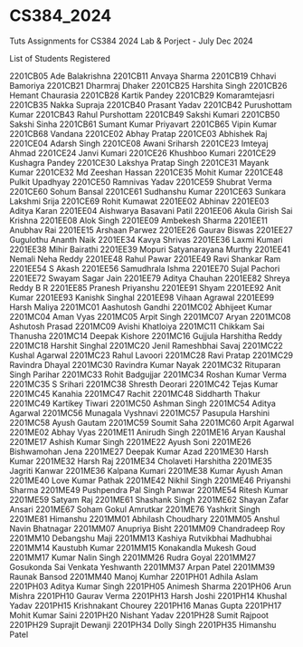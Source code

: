 # CS384_2024

Tuts Assignments for CS384 2024 Lab & Porject - July Dec 2024

List of Students Registered

2201CB05 Ade Balakrishna
2201CB11 Anvaya Sharma
2201CB19 Chhavi Bamoriya
2201CB21 Dharmraj Dhaker
2201CB25 Harshita Singh
2201CB26 Hemant Chaurasia
2201CB28 Kartik Pandey
2201CB29 Komaramtejasri
2201CB35 Nakka Supraja
2201CB40 Prasant Yadav
2201CB42 Purushottam Kumar
2201CB43 Rahul Purshottam
2201CB49 Sakshi Kumari
2201CB50 Sakshi Sinha
2201CB61 Sumant Kumar Priyavart
2201CB65 Vipin Kumar
2201CB68 Vandana
2201CE02 Abhay Pratap
2201CE03 Abhishek Raj
2201CE04 Adarsh Singh
2201CE08 Awani Sriharsh
2201CE23 Imteyaj Ahmad
2201CE24 Janvi Kumari
2201CE26 Khushboo Kumari
2201CE29 Kushagra Pandey
2201CE30 Lakshya Pratap Singh
2201CE31 Mayank Kumar
2201CE32 Md Zeeshan Hassan
2201CE35 Mohit Kumar
2201CE48 Pulkit Upadhyay
2201CE50 Ramnivas Yadav
2201CE59 Shubrat Verma
2201CE60 Sohum Bansal
2201CE61 Sudhanshu Kumar
2201CE63 Sunkara Lakshmi Srija
2201CE69 Rohit Kumawat
2201EE02 Abhinav
2201EE03 Aditya Karan
2201EE04 Aishwarya Basavani Patil
2201EE06 Akula Girish Sai Krishna
2201EE08 Alok Singh
2201EE09 Ambekesh Sharma
2201EE11 Anubhav Rai
2201EE15 Arshaan Parwez
2201EE26 Gaurav Biswas
2201EE27 Gugulothu Ananth Naik
2201EE34 Kavya Shrivas
2201EE36 Laxmi Kumari
2201EE38 Mihir Bairathi
2201EE39 Mopuri Satyanarayana Murthy
2201EE41 Nemali Neha Reddy
2201EE48 Rahul Pawar
2201EE49 Ravi Shankar Ram
2201EE54 S Akash
2201EE56 Samudhrala Ishma
2201EE70 Sujal Pachori
2201EE72 Swayam Sagar Jain
2201EE79 Aditya Chauhan
2201EE82 Shreya Reddy B R
2201EE85 Pranesh Priyanshu
2201EE91 Shyam
2201EE92 Anit Kumar
2201EE93 Kanishk Singhal
2201EE98 Vihaan Agrawal
2201EE99 Harsh Maliya
2201MC01 Aashutosh Gandhi
2201MC02 Abhijeet Kumar
2201MC04 Aman Vyas
2201MC05 Arpit Singh
2201MC07 Aryan
2201MC08 Ashutosh Prasad
2201MC09 Avishi Khatloiya
2201MC11 Chikkam Sai Thanusha
2201MC14 Deepak Kishore
2201MC16 Gujjula Harshitha Reddy
2201MC18 Harshit Singhal
2201MC20 Jenil Rameshbhai Savaj
2201MC22 Kushal Agarwal
2201MC23 Rahul Lavoori
2201MC28 Ravi Pratap
2201MC29 Ravindra Dhayal
2201MC30 Ravindra Kumar Nayak
2201MC32 Rituparan Singh Parihar
2201MC33 Rohit Badgujjar
2201MC34 Roshan Kumar Verma
2201MC35 S Srihari
2201MC38 Shresth Deorari
2201MC42 Tejas Kumar
2201MC45 Kanahia
2201MC47 Rachit
2201MC48 Siddharth Thakur
2201MC49 Kartikey Tiwari
2201MC50 Ashman Singh
2201MC54 Aditya Agarwal
2201MC56 Munagala Vyshnavi
2201MC57 Pasupula Harshini
2201MC58 Ayush Gautam
2201MC59 Soumit Saha
2201MC60 Arpit Agarwal
2201ME02 Abhay Vyas
2201ME11 Anirudh Singh
2201ME16 Aryan Kaushal
2201ME17 Ashish Kumar Singh
2201ME22 Ayush Soni
2201ME26 Bishwamohan Jena
2201ME27 Deepak Kumar Azad
2201ME30 Harsh Kumar
2201ME32 Harsh Raj
2201ME34 Cholaveti Harshitha
2201ME35 Jagriti Kanwar
2201ME36 Kalpana Kumari
2201ME38 Kumar Ayush Aman
2201ME40 Love Kumar Pathak
2201ME42 Nikhil Singh
2201ME46 Priyanshi Sharma
2201ME49 Pushpendra Pal Singh Panwar
2201ME54 Ritesh Kumar
2201ME59 Satyam Raj
2201ME61 Shashank Singh
2201ME62 Shayan Zafar Ansari
2201ME67 Soham Gokul Amrutkar
2201ME76 Yashkrit Singh
2201ME81 Himanshu
2201MM01 Abhilash Choudhary
2201MM05 Anshul Navin Bhatnagar
2201MM07 Anupriya Bisht
2201MM09 Chandradeep Roy
2201MM10 Debangshu Maji
2201MM13 Kashiya Rutvikbhai Madhubhai
2201MM14 Kaustubh Kumar
2201MM15 Konakandla Mukesh Goud
2201MM17 Kumar Nalin Singh
2201MM26 Rudra Goyal
2201MM27 Gosukonda Sai Venkata Yeshwanth
2201MM37 Arpan Patel
2201MM39 Raunak Bansod
2201MM40 Manoj Kumhar
2201PH01 Adhila Aslam
2201PH03 Aditya Kumar Singh
2201PH05 Animesh Sharma
2201PH06 Arun Mishra
2201PH10 Gaurav Verma
2201PH13 Harsh Joshi
2201PH14 Khushal Yadav
2201PH15 Krishnakant Chourey
2201PH16 Manas Gupta
2201PH17 Mohit Kumar Saini
2201PH20 Nishant Yadav
2201PH28 Sumit Rajpoot
2201PH29 Suprajit Dewanji
2201PH34 Dolly Singh
2201PH35 Himanshu Patel
